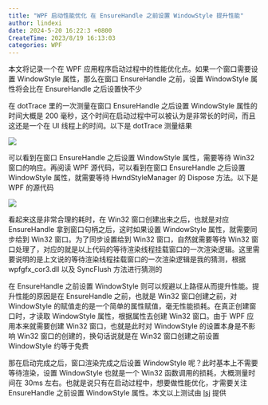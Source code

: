 ```yaml
---
title: "WPF 启动性能优化 在 EnsureHandle 之前设置 WindowStyle 提升性能"
author: lindexi
date: 2024-5-20 16:22:3 +0800
CreateTime: 2023/8/19 16:13:03
categories: WPF
---
```


本文将记录一个在 WPF 应用程序启动过程中的性能优化点。如果一个窗口需要设置 WindowStyle 属性，那么在窗口 EnsureHandle 之前，设置 WindowStyle 属性将会比在 EnsureHandle 之后设置快不少

<!--more-->


<!-- CreateTime:2023/8/19 16:13:03 -->
<!-- 标题： WPF 优化 EnsureHandle 启动性能 -->
<!-- 发布 -->
<!-- 博客 -->

在 dotTrace 里的一次测量在窗口 EnsureHandle 之后设置 WindowStyle 属性的时间大概是 200 毫秒，这个时间在启动过程中可以被认为是非常长的时间，而且这还是一个在 UI 线程上的时间。以下是 dotTrace 测量结果

<!-- ![](image/WPF 启动性能优化 在 EnsureHandle 之前设置 WindowStyle 提升性能/WPF 启动性能优化 在 EnsureHandle 之前设置 WindowStyle 提升性能0.png) -->

![](http://image.acmx.xyz/lindexi%2F20238181613353535.jpg)

可以看到在窗口 EnsureHandle 之后设置 WindowStyle 属性，需要等待 Win32 窗口的响应。再阅读 WPF 源代码，可以看到在窗口 EnsureHandle 之后设置 WindowStyle 属性，就需要等待 HwndStyleManager 的 Dispose 方法。以下是 WPF 的源代码

<!-- ![](image/WPF 启动性能优化 在 EnsureHandle 之前设置 WindowStyle 提升性能/WPF 启动性能优化 在 EnsureHandle 之前设置 WindowStyle 提升性能1.png) -->

![](http://image.acmx.xyz/lindexi%2F2023818161476079.jpg)

看起来这是非常合理的耗时，在 Win32 窗口创建出来之后，也就是对应 EnsureHandle 拿到窗口句柄之后，这时如果设置 WindowStyle 属性，就需要同步给到 Win32 窗口。为了同步设置给到 Win32 窗口，自然就需要等待 Win32 窗口处理了，对应的就是以上代码的等待渲染线程挂载窗口的一次渲染逻辑。这里需要说明的是上文说的等待渲染线程挂载窗口的一次渲染逻辑是我的猜测，根据 wpfgfx_cor3.dll 以及 SyncFlush 方法进行猜测的

在 EnsureHandle 之前设置 WindowStyle 则可以规避以上路径从而提升性能。提升性能的原因是在 EnsureHandle 之前，也就是 Win32 窗口创建之前，对 WindowStyle 的赋值走的是一个简单的属性赋值，毫无性能损耗。在真正创建窗口时，才读取 WindowStyle 属性，根据属性去创建 Win32 窗口。由于 WPF 应用本来就需要创建 Win32 窗口，也就是此时对 WindowStyle 的设置本身是不影响 Win32 窗口的创建的，换句话说就是在 Win32 窗口创建之前设置 WindowStyle 约等于免费

那在启动完成之后，窗口渲染完成之后设置 WindowStyle 呢？此时基本上不需要等待渲染，设置 WindowStyle 也就是一个 Win32 函数调用的损耗，大概测量时间在 30ms 左右。也就是说只有在启动过程中，想要做性能优化，才需要关注 EnsureHandle 之前设置 WindowStyle 属性。本文以上测试由 [lsj](https://blog.sdlsj.net/ ) 提供
